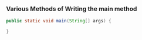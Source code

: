 ### Various Methods of Writing the main method

```java
public static void main(String[] args) {

}
```
